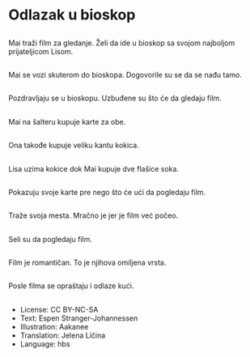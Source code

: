 # Odlazak u bioskop

##
Mai traži film za gledanje. Želi da ide u bioskop sa svojom najboljom prijateljicom Lisom.

##
Mai se vozi skuterom do bioskopa. Dogovorile su se da se nađu tamo.

##
Pozdravljaju se u bioskopu. Uzbuđene su što će da gledaju film.

##
Mai na šalteru kupuje karte za obe.

##
Ona takođe kupuje veliku kantu kokica.

##
Lisa uzima kokice dok Mai kupuje dve flašice soka.

##
Pokazuju svoje karte pre nego što će ući da pogledaju film.

##
Traže svoja mesta. Mračno je jer je film već počeo.

##
Seli su da pogledaju film.

##
Film je romantičan. To je njihova omiljena vrsta.

##
Posle filma se opraštaju i odlaze kući.

##
* License: CC BY-NC-SA
* Text: Espen Stranger-Johannessen
* Illustration: Aakanee
* Translation: Jelena Ličina
* Language: hbs
